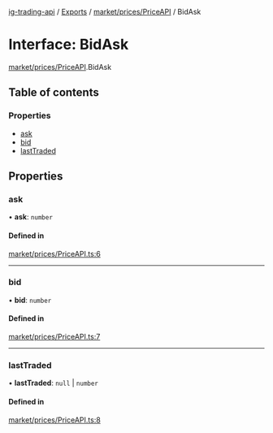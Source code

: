 [ig-trading-api](../README.md) / [Exports](../modules.md) / [market/prices/PriceAPI](../modules/market_prices_PriceAPI.md) / BidAsk

# Interface: BidAsk

[market/prices/PriceAPI](../modules/market_prices_PriceAPI.md).BidAsk

## Table of contents

### Properties

- [ask](market_prices_PriceAPI.BidAsk.md#ask)
- [bid](market_prices_PriceAPI.BidAsk.md#bid)
- [lastTraded](market_prices_PriceAPI.BidAsk.md#lasttraded)

## Properties

### ask

• **ask**: `number`

#### Defined in

[market/prices/PriceAPI.ts:6](https://github.com/bennycode/ig-trading-api/blob/f7fd8d0/src/market/prices/PriceAPI.ts#L6)

---

### bid

• **bid**: `number`

#### Defined in

[market/prices/PriceAPI.ts:7](https://github.com/bennycode/ig-trading-api/blob/f7fd8d0/src/market/prices/PriceAPI.ts#L7)

---

### lastTraded

• **lastTraded**: `null` \| `number`

#### Defined in

[market/prices/PriceAPI.ts:8](https://github.com/bennycode/ig-trading-api/blob/f7fd8d0/src/market/prices/PriceAPI.ts#L8)
